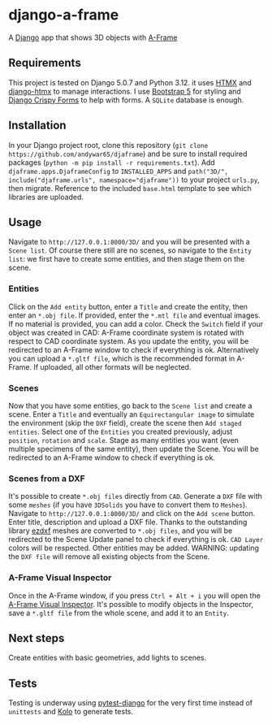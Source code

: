 # django-a-frame
A [Django](https://djangoproject.com) app that shows 3D objects with [A-Frame](https://aframe.io/docs/1.6.0/introduction/)
## Requirements
This project is tested on Django 5.0.7 and Python 3.12. it uses [HTMX](https://htmx.org) and [django-htmx](https://django-htmx.readthedocs.io/en/latest/) to manage interactions. I use [Bootstrap 5](https://getbootstrap.com/) for styling and [Django Crispy Forms](https://django-crispy-forms.readthedocs.io/en/latest/) to help with forms. A `SQLite` database is enough.
## Installation
In your Django project root, clone this repository (`git clone https://github.com/andywar65/djaframe`) and be sure to install required packages (`python -m pip install -r requirements.txt`). Add `djaframe.apps.DjaframeConfig` to `INSTALLED_APPS` and `path("3D/", include("djaframe.urls", namespace="djaframe"))` to your project `urls.py`, then migrate. Reference to the included `base.html` template to see which libraries are uploaded.
## Usage
Navigate to `http://127.0.0.1:8000/3D/` and you will be presented with a `Scene list`. Of course there still are no scenes, so navigate to the `Entity list`: we first have to create some entities, and then stage them on the scene.
### Entities
Click on the `Add entity` button, enter a `Title` and create the entity, then enter an `*.obj file`. If provided, enter the `*.mtl file` and eventual images. If no material is provided, you can add a color. Check the `Switch` field if your object was created in CAD: A-Frame coordinate system is rotated with respect to CAD coordinate system. As you update the entity, you will be redirected to an A-Frame window to check if everything is ok.
Alternatively you can upload a `*.gltf file`, which is the recommended format in A-Frame. If uploaded, all other formats will be neglected.
### Scenes
Now that you have some entities, go back to the `Scene list` and create a scene. Enter a `Title` and eventually an `Equirectangular image` to simulate the environment (skip the `DXF` field), create the scene then `Add staged entities`. Select one of the `Entities` you created previously, adjust `position`, `rotation` and `scale`. Stage as many entities you want (even multiple specimens of the same entity), then update the Scene. You will be redirected to an A-Frame window to check if everything is ok.
### Scenes from a DXF
It's possible to create `*.obj files` directly from `CAD`. Generate a `DXF` file with some `meshes` (if you have `3DSolids` you have to convert them to `Meshes`). Navigate to `http://127.0.0.1:8000/3D/` and click on the `Add scene` button. Enter title, description and upload a DXF file. Thanks to the outstanding library [ezdxf](https://ezdxf.mozman.at/) meshes are converted to `*.obj files`, and you will be redirected to the Scene Update panel to check if everything is ok. `CAD Layer` colors will be respected. Other entities may be added. WARNING: updating the `DXF file` will remove all existing objects from the Scene.
### A-Frame Visual Inspector
Once in the A-Frame window, if you press `Ctrl + Alt + i` you will open the [A-Frame Visual Inspector](https://aframe.io/docs/1.6.0/introduction/visual-inspector-and-dev-tools.html). It's possible to modify objects in the Inspector, save a `*.gltf file` from the whole scene, and add it to an `Entity`.
## Next steps
Create entities with basic geometries, add lights to scenes.
## Tests
Testing is underway using [pytest-django](https://pytest-django.readthedocs.io/en/latest/) for the very first time instead of `unittests` and [Kolo](https://docs.kolo.app/en/latest/howto/generate-tests.html) to generate tests.
